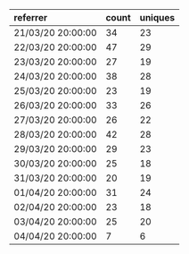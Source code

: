 | referrer          | count | uniques |
| :---------------- | :---- | :------ |
| 21/03/20 20:00:00 | 34    | 23      |
| 22/03/20 20:00:00 | 47    | 29      |
| 23/03/20 20:00:00 | 27    | 19      |
| 24/03/20 20:00:00 | 38    | 28      |
| 25/03/20 20:00:00 | 23    | 19      |
| 26/03/20 20:00:00 | 33    | 26      |
| 27/03/20 20:00:00 | 26    | 22      |
| 28/03/20 20:00:00 | 42    | 28      |
| 29/03/20 20:00:00 | 29    | 23      |
| 30/03/20 20:00:00 | 25    | 18      |
| 31/03/20 20:00:00 | 20    | 19      |
| 01/04/20 20:00:00 | 31    | 24      |
| 02/04/20 20:00:00 | 23    | 18      |
| 03/04/20 20:00:00 | 25    | 20      |
| 04/04/20 20:00:00 | 7     | 6       |